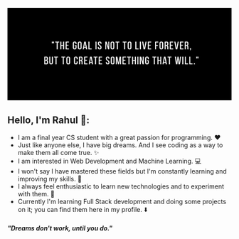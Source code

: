 ![](Quote.jpg)
## Hello, I'm Rahul 👋:
- I am a final year CS student with a great passion for programming. :heart:
- Just like anyone else, I have big dreams. And I see coding as a way to make them all come true. :sparkles:
- I am interested in Web Development and Machine Learning. :computer:
- I won't say I have mastered these fields but I'm constantly learning and improving my skills. :dart:
- I always feel enthusiastic to learn new technologies and to experiment with them. :seedling:
- Currently I'm learning Full Stack development and doing some projects on it; you can find them here in my profile. :arrow_down:

 ##### *"Dreams don't work, until you do."* 

<!---
projektArkane/projektArkane is a ✨ special ✨ repository because its `README.md` (this file) appears on your GitHub profile.
You can click the Preview link to take a look at your changes.
--->
